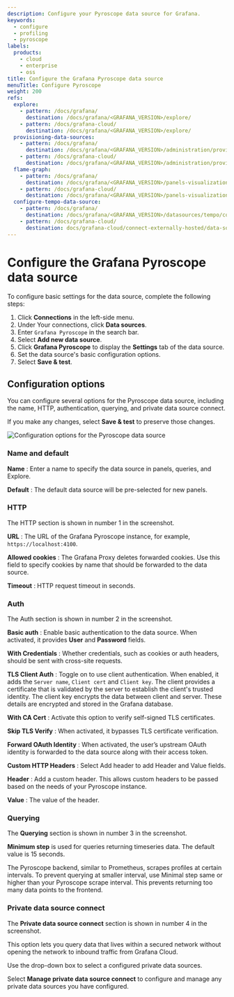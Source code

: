 ```yaml
---
description: Configure your Pyroscope data source for Grafana.
keywords:
  - configure
  - profiling
  - pyroscope
labels:
  products:
    - cloud
    - enterprise
    - oss
title: Configure the Grafana Pyroscope data source
menuTitle: Configure Pyroscope
weight: 200
refs:
  explore:
    - pattern: /docs/grafana/
      destination: /docs/grafana/<GRAFANA_VERSION>/explore/
    - pattern: /docs/grafana-cloud/
      destination: /docs/grafana/<GRAFANA_VERSION>/explore/
  provisioning-data-sources:
    - pattern: /docs/grafana/
      destination: /docs/grafana/<GRAFANA_VERSION>/administration/provisioning/#datasources
    - pattern: /docs/grafana-cloud/
      destination: /docs/grafana/<GRAFANA_VERSION>/administration/provisioning/#datasources
  flame-graph:
    - pattern: /docs/grafana/
      destination: /docs/grafana/<GRAFANA_VERSION>/panels-visualizations/visualizations/flame-graph/
    - pattern: /docs/grafana-cloud/
      destination: /docs/grafana/<GRAFANA_VERSION>/panels-visualizations/visualizations/flame-graph/
  configure-tempo-data-source:
    - pattern: /docs/grafana/
      destination: /docs/grafana/<GRAFANA_VERSION>/datasources/tempo/configure-tempo-data-source/
    - pattern: /docs/grafana-cloud/
      destination: docs/grafana-cloud/connect-externally-hosted/data-sources/tempo/configure-tempo-data-source/
---
```


# Configure the Grafana Pyroscope data source

To configure basic settings for the data source, complete the following steps:

1. Click **Connections** in the left-side menu.
1. Under Your connections, click **Data sources**.
1. Enter `Grafana Pyroscope` in the search bar.
1. Select **Add new data source**.
1. Click **Grafana Pyroscope** to display the **Settings** tab of the data source.
1. Set the data source's basic configuration options.
1. Select **Save & test**.

## Configuration options

You can configure several options for the Pyroscope data source, including the name, HTTP, authentication, querying, and private data source connect.

If you make any changes, select **Save & test** to preserve those changes.

![Configuration options for the Pyroscope data source](/media/docs/grafana/data-sources/screenshot-pyroscope-data-source-config.png)

### Name and default

**Name**
: Enter a name to specify the data source in panels, queries, and Explore.

**Default**
: The default data source will be pre-selected for new panels.

### HTTP

The HTTP section is shown in number 1 in the screenshot.

**URL**
: The URL of the Grafana Pyroscope instance, for example, `https://localhost:4100`.

**Allowed cookies**
: The Grafana Proxy deletes forwarded cookies. Use this field to specify cookies by name that should be forwarded to the data source.

**Timeout**
: HTTP request timeout in seconds.

### Auth

The Auth section is shown in number 2 in the screenshot.

**Basic auth**
: Enable basic authentication to the data source. When activated, it provides **User** and **Password** fields.

**With Credentials**
: Whether credentials, such as cookies or auth headers, should be sent with cross-site requests.

**TLS Client Auth**
: Toggle on to use client authentication. When enabled, it adds the `Server name`, `Client cert` and `Client key`. The client provides a certificate that is validated by the server to establish the client's trusted identity. The client key encrypts the data between client and server. These details are encrypted and stored in the Grafana database.

**With CA Cert**
: Activate this option to verify self-signed TLS certificates.

**Skip TLS Verify**
: When activated, it bypasses TLS certificate verification.

**Forward OAuth Identity**
: When activated, the user’s upstream OAuth identity is forwarded to the data source along with their access token.

**Custom HTTP Headers**
: Select Add header to add Header and Value fields.

**Header**
: Add a custom header. This allows custom headers to be passed based on the needs of your Pyroscope instance.

**Value**
: The value of the header.

### Querying

The **Querying** section is shown in number 3 in the screenshot.

**Minimum step** is used for queries returning timeseries data. The default value is 15 seconds.

The Pyroscope backend, similar to Prometheus, scrapes profiles at certain intervals. To prevent querying at smaller interval, use Minimal step same or higher than your Pyroscope scrape interval. This prevents returning too many data points to the frontend.

### Private data source connect

The **Private data source connect** section is shown in number 4 in the screenshot.

This option lets you query data that lives within a secured network without opening the network to inbound traffic from Grafana Cloud.

Use the drop-down box to select a configured private data sources.

Select **Manage private data source connect** to configure and manage any private data sources you have configured.
